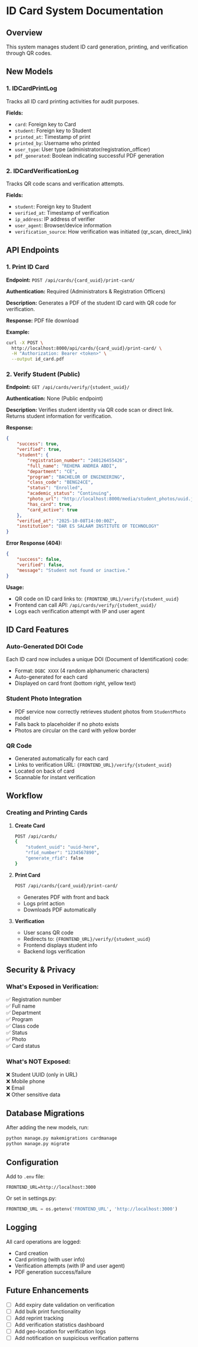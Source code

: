 # ID Card System Documentation

## Overview
This system manages student ID card generation, printing, and verification through QR codes.

## New Models

### 1. IDCardPrintLog
Tracks all ID card printing activities for audit purposes.

**Fields:**
- `card`: Foreign key to Card
- `student`: Foreign key to Student  
- `printed_at`: Timestamp of print
- `printed_by`: Username who printed
- `user_type`: User type (administrator/registration_officer)
- `pdf_generated`: Boolean indicating successful PDF generation

### 2. IDCardVerificationLog
Tracks QR code scans and verification attempts.

**Fields:**
- `student`: Foreign key to Student
- `verified_at`: Timestamp of verification
- `ip_address`: IP address of verifier
- `user_agent`: Browser/device information
- `verification_source`: How verification was initiated (qr_scan, direct_link)

## API Endpoints

### 1. Print ID Card
**Endpoint:** `POST /api/cards/{card_uuid}/print-card/`

**Authentication:** Required (Administrators & Registration Officers)

**Description:** Generates a PDF of the student ID card with QR code for verification.

**Response:** PDF file download

**Example:**
```bash
curl -X POST \
  http://localhost:8000/api/cards/{card_uuid}/print-card/ \
  -H "Authorization: Bearer <token>" \
  --output id_card.pdf
```

### 2. Verify Student (Public)
**Endpoint:** `GET /api/cards/verify/{student_uuid}/`

**Authentication:** None (Public endpoint)

**Description:** Verifies student identity via QR code scan or direct link. Returns student information for verification.

**Response:**
```json
{
    "success": true,
    "verified": true,
    "student": {
        "registration_number": "240126455426",
        "full_name": "REHEMA ANDREA ABDI",
        "department": "CE",
        "program": "BACHELOR OF ENGINEERING",
        "class_code": "BENG24CE",
        "status": "Enrolled",
        "academic_status": "Continuing",
        "photo_url": "http://localhost:8000/media/student_photos/uuid.jpg",
        "has_card": true,
        "card_active": true
    },
    "verified_at": "2025-10-08T14:00:00Z",
    "institution": "DAR ES SALAAM INSTITUTE OF TECHNOLOGY"
}
```

**Error Response (404):**
```json
{
    "success": false,
    "verified": false,
    "message": "Student not found or inactive."
}
```

**Usage:**
- QR code on ID card links to: `{FRONTEND_URL}/verify/{student_uuid}`
- Frontend can call API: `/api/cards/verify/{student_uuid}/`
- Logs each verification attempt with IP and user agent

## ID Card Features

### Auto-Generated DOI Code
Each ID card now includes a unique DOI (Document of Identification) code:
- Format: `DGBC XXXX` (4 random alphanumeric characters)
- Auto-generated for each card
- Displayed on card front (bottom right, yellow text)

### Student Photo Integration
- PDF service now correctly retrieves student photos from `StudentPhoto` model
- Falls back to placeholder if no photo exists
- Photos are circular on the card with yellow border

### QR Code
- Generated automatically for each card
- Links to verification URL: `{FRONTEND_URL}/verify/{student_uuid}`
- Located on back of card
- Scannable for instant verification

## Workflow

### Creating and Printing Cards

1. **Create Card**
   ```bash
   POST /api/cards/
   {
       "student_uuid": "uuid-here",
       "rfid_number": "1234567890",
       "generate_rfid": false
   }
   ```

2. **Print Card**
   ```bash
   POST /api/cards/{card_uuid}/print-card/
   ```
   - Generates PDF with front and back
   - Logs print action
   - Downloads PDF automatically

3. **Verification**
   - User scans QR code
   - Redirects to: `{FRONTEND_URL}/verify/{student_uuid}`
   - Frontend displays student info
   - Backend logs verification

## Security & Privacy

### What's Exposed in Verification:
✅ Registration number  
✅ Full name  
✅ Department  
✅ Program  
✅ Class code  
✅ Status  
✅ Photo  
✅ Card status  

### What's NOT Exposed:
❌ Student UUID (only in URL)  
❌ Mobile phone  
❌ Email  
❌ Other sensitive data  

## Database Migrations

After adding the new models, run:
```bash
python manage.py makemigrations cardmanage
python manage.py migrate
```

## Configuration

Add to `.env` file:
```
FRONTEND_URL=http://localhost:3000
```

Or set in settings.py:
```python
FRONTEND_URL = os.getenv('FRONTEND_URL', 'http://localhost:3000')
```

## Logging

All card operations are logged:
- Card creation
- Card printing (with user info)
- Verification attempts (with IP and user agent)
- PDF generation success/failure

## Future Enhancements

- [ ] Add expiry date validation on verification
- [ ] Add bulk print functionality
- [ ] Add reprint tracking
- [ ] Add verification statistics dashboard
- [ ] Add geo-location for verification logs
- [ ] Add notification on suspicious verification patterns
